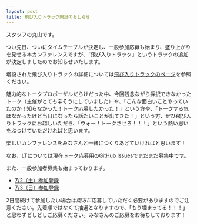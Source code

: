 ```yaml
---
layout: post
title: 飛び入りトラック開設のおしらせ
---
```

スタッフの丸山です。

つい先日、ついにタイムテーブルが決定し、一般参加応募も始まり、盛り上がりを見せる本カンファレンスですが、「飛び入りトラック」というトラックの追加が決定しましたのでお知らせいたします。

増設された飛び入りトラックの詳細については[飛び入りトラックのページ](/jumping_in_track)を参照ください。

魅力的なトークプロポーザルだらけだった中、今回残念ながら採択できなかったトーク（主催がとても辛そうにしていました）や、「こんな面白いことやっていたのか！知らなかった！トーク応募したかった！」という方や、「トークする気はなかったけど当日になったら話たいことが出てきた！」という方、ぜひ飛び入りトラックにお越しいただき、「ウォー！トークさせろ！！！」という熱い思いをぶつけていただければと思います。

楽しいカンファレンスをみなさんと一緒につくりあげていければと思います！

なお、LTについては現在[トーク応募用のGitHub Issues](https://github.com/hachiojipm/yapcasia-8oji-2016mid-timetable/issues)でまだまだ募集中です。

また、一般参加者募集も始まっております。

* [7/2（土）参加登録](http://connpass.com/event/33562/)
* [7/3（日）参加登録](http://connpass.com/event/33563/)

2日間続けて参加したい場合は*両方に*応募していただく必要がありますのでご注意ください。先着順ではなくて抽選となりますので、「もう埋まってる！！！」と思わずどしどしご応募ください。みなさんのご応募をお待ちしております！

